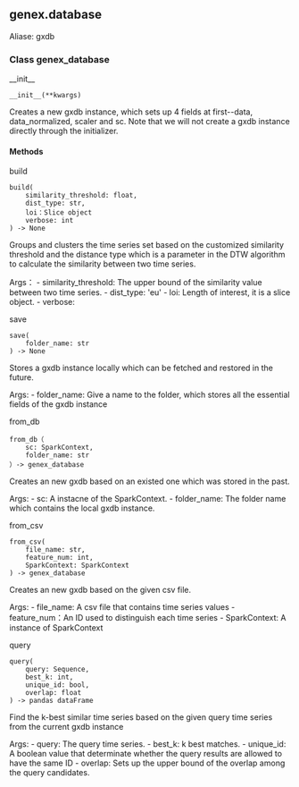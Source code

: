 ## genex.database

Aliase: gxdb

### Class genex_database

\_\_init__

```
__init__(**kwargs)
```
Creates a new gxdb instance, which sets up 4 fields at first--data, data_normalized, scaler and sc.
Note that we will not create a gxdb instance directly through the initializer.
#### Methods

build
```
build(
    similarity_threshold: float,
    dist_type: str,
    loi：Slice object
    verbose: int
) -> None
```
Groups and clusters the time series set based on the customized similarity threshold and the distance type which is a parameter
in the DTW algorithm to calculate the similarity between two time series.

Args：
     - similarity_threshold: The upper bound of the similarity value between two time series.
     - dist_type: 'eu'
     - loi: Length of interest, it is a slice object.
     - verbose:

save
```
save(
    folder_name: str
) -> None
```
Stores a gxdb instance locally which can be fetched and restored in the future. 

Args:
    - folder_name: Give a name to the folder, which stores all the essential fields of the gxdb instance

from_db
```
from_db（
    sc: SparkContext,
    folder_name: str
）-> genex_database
```
Creates an new gxdb based on an existed one which was stored in the past.

Args:
    - sc: A instacne of the SparkContext.
    - folder_name: The folder name which contains the local gxdb instance.
    
from_csv
```
from_csv(
    file_name: str,
    feature_num: int,
    SparkContext: SparkContext
) -> genex_database

```
Creates an new gxdb based on the given csv file.

Args:
    - file_name: A csv file that contains time series values
    - feature_num：An ID used to distinguish each time series
    - SparkContext: A instance of SparkContext

query
```
query(
    query: Sequence,
    best_k: int,
    unique_id: bool,
    overlap: float
) -> pandas dataFrame
```
Find the k-best similar time series based on the given query time series from the current gxdb instance

Args:
    - query: The query time series.
    - best_k: k best matches.
    - unique_id: A boolean value that determinate whether the query results are allowed to have the same ID
    - overlap: Sets up the upper bound of the overlap among the query candidates.
